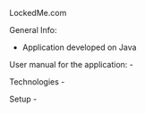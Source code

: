 LockedMe.com

General Info:
  - Application developed on Java


User manual for the application:
    - 

Technologies - 

Setup - 

